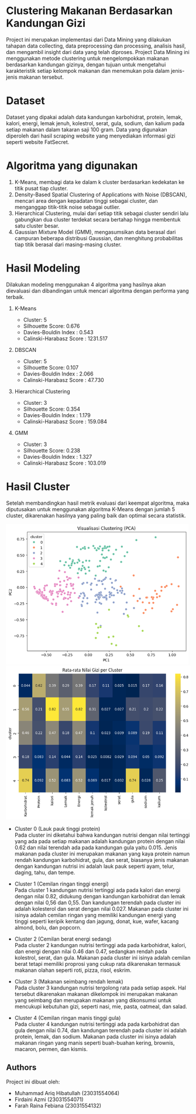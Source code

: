 # Clustering Makanan Berdasarkan Kandungan Gizi
Project ini merupakan implementasi dari Data Mining yang dilakukan tahapan data collecting, data preprocessing dan processing, analisis hasil, dan mengambil insight dari data yang telah diproses. Project Data Mining ini menggunakan metode clustering untuk mengelompokkan makanan berdasarkan kandungan gizinya, dengan tujuan untuk mengetahui karakteristik setiap kelompok makanan dan menemukan pola dalam jenis-jenis makanan tersebut.

# Dataset
Dataset yang dipakai adalah data kandungan karbohidrat, protein, lemak, kalori, energi, lemak jenuh, kolestrol, serat, gula, sodium, dan kalium pada setiap makanan dalam takaran saji 100 gram. Data yang digunakan diperoleh dari hasil scraping website yang menyediakan informasi gizi seperti website FatSecret.

# Algoritma yang digunakan
1. K-Means, membagi data ke dalam k cluster berdasarkan kedekatan ke titik pusat tiap cluster.
2. Density-Based Spatial Clustering of Applications with Noise (DBSCAN), mencari area dengan kepadatan tinggi sebagai cluster, dan menganggap titik-titik noise sebagai outlier.
3. Hierarchical Clustering, mulai dari setiap titik sebagai cluster sendiri lalu gabungkan dua cluster terdekat secara bertahap hingga membentuk satu cluster besar.
4. Gaussian Mixture Model (GMM), mengasumsikan data berasal dari campuran beberapa distribusi Gaussian, dan menghitung probabilitas tiap titik berasal dari masing-masing cluster.

# Hasil Modeling
Dilakukan modeling menggunakan 4 algoritma yang hasilnya akan dievaluasi dan dibandingan untuk mencari algoritma dengan performa yang terbaik.
1. K-Means
   - Cluster: 5
   - Silhouette Score: 0.676
   - Davies-Bouldin Index : 0.543
   - Calinski-Harabasz Score : 1231.517

2. DBSCAN
   - Cluster: 5
   - Silhouette Score: 0.107
   - Davies-Bouldin Index : 2.066
   - Calinski-Harabasz Score : 47.730

3. Hierarchical Clustering
   - Cluster: 3
   - Silhouette Score: 0.354
   - Davies-Bouldin Index : 1.179
   - Calinski-Harabasz Score : 159.084

4. GMM
   - Cluster: 3
   - Silhouette Score: 0.238
   - Davies-Bouldin Index : 1.327
   - Calinski-Harabasz Score : 103.019

# Hasil Cluster
Setelah membandingkan hasil metrik evaluasi dari keempat algoritma, maka diputusakan untuk menggunakan algoritma K-Means dengan jumlah 5 cluster, dikarenakan hasilnya yang paling baik dan optimal secara statistik.

<img src="image/Hasilcluster.png" alt="Hasil Cluster" width="498" height="383"/>
<img src="image/heatmap.png" alt="Heatmap" width="543" height="419"/>

- Cluster 0 (Lauk pauk tinggi protein)<br>
Pada cluster ini diketahui bahwa kandungan nutrisi dengan nilai tertinggi yang ada pada setiap makanan adalah kandungan protein dengan nilai 0.62 dan nilai terendah ada pada kandungan gula yaitu 0.015. Jenis makanan pada cluster ini  merupakan makanan yang kaya protein namun rendah kandungan karbohidrat, gula, dan serat, biasanya jenis makanan dengan kandungan nutrisi ini adalah lauk pauk seperti ayam, telur, daging, tahu, dan tempe.

- Cluster 1 (Cemilan ringan tinggi energi)<br>
Pada cluster 1 kandungan nutrisi tertinggi ada pada kalori dan energi dengan nilai 0.82, didukung dengan kandungan karbohidrat dan lemak dengan nilai 0,56 dan 0,55. Dan kandungan terendah pada cluster ini adalah kolesterol dan serat dengan nilai 0.027. Makanan pada cluster ini isinya adalah cemilan ringan yang memiliki kandungan energi yang tinggi seperti keripik kentang dan jagung, donat, kue, wafer, kacang almond, bolu, dan popcorn. 

- Cluster 2 (Cemilan berat energi sedang)<br>
Pada cluster 2 kandungan nutrisi tertinggi ada pada karbohidrat, kalori, dan energi dengan nilai 0.46 dan 0.47, sedangkan rendah pada kolestrol, serat, dan gula. Makanan pada cluster ini isinya adalah cemilan berat tetapi memiliki proprosi yang cukup rata dikarenakan termasuk makanan olahan seperti roti, pizza, risol, eskrim. 

- Cluster 3 (Makanan seimbang rendah lemak)<br>
Pada cluster 3 kandungan nutrisi tergolong rata pada setiap aspek. Hal tersebut dikarenakan makanan dikelompok ini merupakan makanan yang seimbang dan merupakan makanan yang dikonsumsi untuk mencukupi kebutuhan gizi, seperti nasi, mie, pasta, oatmeal, dan salad.

- Cluster 4 (Cemilan ringan manis tinggi gula)<br>
Pada cluster 4 kandungan nutrisi tertinggi ada pada karbohidrat dan gula dengan nilai 0.74, dan kandungan terendah pada cluster ini adalah protein, lemak, dan sodium. Makanan pada cluster ini isinya adalah makanan ringan yang manis seperti buah-buahan kering, brownis, macaron, permen, dan kismis.

## Authors
Project ini dibuat oleh:
- Muhammad Ariq Hibatullah (23031554064)
- Firdaini Azmi (23031554071)
- Farah Raina Febiana (23031554132)
